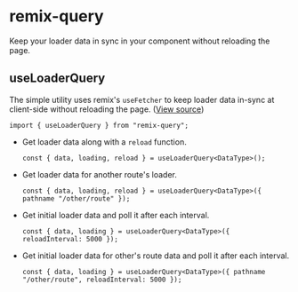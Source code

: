 # remix-query

Keep your loader data in sync in your component without reloading the page.

## useLoaderQuery

The simple utility uses remix's `useFetcher` to keep loader data in-sync at client-side without reloading the page. ([View source](./src/useLoaderQuery.ts))

```tsx
import { useLoaderQuery } from "remix-query";
```

- Get loader data along with a `reload` function.

  ```tsx
  const { data, loading, reload } = useLoaderQuery<DataType>();
  ```

- Get loader data for another route's loader.

  ```tsx
  const { data, loading, reload } = useLoaderQuery<DataType>({ pathname "/other/route" });
  ```

- Get initial loader data and poll it after each interval.

  ```tsx
  const { data, loading } = useLoaderQuery<DataType>({ reloadInterval: 5000 });
  ```

- Get initial loader data for other's route data and poll it after each interval.

  ```tsx
  const { data, loading } = useLoaderQuery<DataType>({ pathname "/other/route", reloadInterval: 5000 });
  ```
